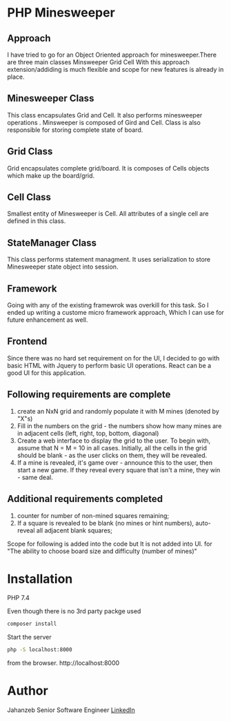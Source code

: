 # PHP Minesweeper

## Approach
I have tried to go for an Object Oriented approach for minesweeper.There are three main classes
Minsweeper
Grid
Cell
With this approach extension/addiding is much flexible and scope for new features is already in place.

## Minesweeper Class
This class encapsulates Grid and Cell. It also performs minesweeper operations . Minsweeper is composed of Gird and Cell. Class is also responsible for storing complete state of board.

## Grid Class
Grid encapsulates complete grid/board. It is composes of Cells objects which make up the board/grid.

## Cell Class
Smallest entity of Minesweeper is Cell. All attributes of a single cell are defined in this class.

## StateManager Class
This class performs statement managment. It uses serialization to store Minesweeper state object into session.

## Framework
Going with any of the existing framewrok was overkill for this task. So I ended up writing a custome micro framework approach, Which I can use for future enhancement as well.

## Frontend
Since there was no hard set requirement on for the UI, I decided to go with basic HTML with Jquery to perform basic UI operations. React can be a good UI for this application.

## Following requirements are complete
1) create an NxN grid and randomly populate it with M mines (denoted by "X"s)
2) Fill in the numbers on the grid - the numbers show how many mines are in adjacent cells (left, right, top, bottom, diagonal)
3) Create a web interface to display the grid to the user. To begin with, assume that N = M = 10 in all cases. Initially, all the cells in the grid should be blank - as the user clicks on them, they will be revealed.
4) If a mine is revealed, it's game over - announce this to the user, then start a new game.
If they reveal every square that isn't a mine, they win - same deal.

## Additional requirements completed
1) counter for number of non-mined squares remaining;
2) If a square is revealed to be blank (no mines or hint numbers), auto-reveal all
adjacent blank squares;

Scope for following is added into the code but It is not added into UI.
 for "The ability to choose board size and difficulty (number of mines)"

# Installation
PHP 7.4

Even though there is no 3rd party packge used
```bash
composer install
```
Start the server
```bash
php -S localhost:8000
```
from the browser.
http://localhost:8000


# Author
Jahanzeb
Senior Software Engineer
[LinkedIn](https://www.linkedin.com/in/jahanzeb-yasin/)


